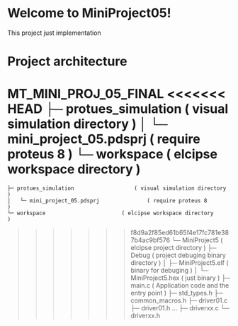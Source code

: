 # Welcome to MiniProject05!
This project just implementation 

# Project architecture
MT_MINI_PROJ_05_FINAL
<<<<<<< HEAD
	├─ protues_simulation				( visual simulation directory			)
	│	└─ mini_project_05.pdsprj		( require proteus 8          			)
	└─ workspace						( elcipse workspace directory			)
=======
	├─ protues_simulation					( visual simulation directory			)
	│   └─ mini_project_05.pdsprj				( require proteus 8          			)
	└─ workspace 						( elcipse workspace directory			)
>>>>>>> f8d9a2f85ed61b65f4e17fc781e387b4ac9bf576
		└─ MiniProject5 				( elcipse project directory  			)
			├─ Debug					( project debuging binary directory		)
			│  ├─ MiniProject5.elf		( binary for debuging        			)
			│  └─ MiniProject5.hex		( just binary                			)
			├─ main.c					( Application code and the entry point	)
			├─ std_types.h
			├─ common_macros.h
			├─ driver01.c
			├─ driver01.h
			...
			├─ driverxx.c
			└─ driverxx.h

